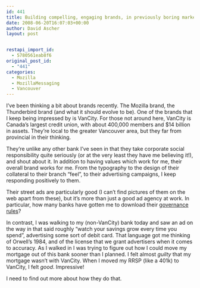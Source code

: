 ```yaml
---
id: 441
title: Building compelling, engaging brands, in previously boring markets
date: 2008-06-20T16:07:03+00:00
author: David Ascher
layout: post


restapi_import_id:
  - 5780561eab8f6
original_post_id:
  - "441"
categories:
  - Mozilla
  - MozillaMessaging
  - Vancouver
---
```

I&#8217;ve been thinking a bit about brands recently. The Mozilla brand, the Thunderbird brand (and what it should evolve to be). One of the brands that I keep being impressed by is VanCity. For those not around here, VanCity is Canada&#8217;s largest credit union, with about 400,000 members and $14 billion in assets. They&#8217;re local to the greater Vancouver area, but they far from provincial in their thinking.

They&#8217;re unlike any other bank I&#8217;ve seen in that they take corporate social responsibility quite seriously (or at the very least they have me believing it!), and shout about it. In addition to having values which work for me, their overall brand works for me. From the typography to the design of their collateral to their branch &#8220;feel&#8221;, to their advertising campaigns, I keep responding positively to them.

Their street ads are particularly good (I can&#8217;t find pictures of them on the web apart from these), but it&#8217;s more than just a good ad agency at work. In particular, how many banks have gotten me to download their [governance rules](https://www.vancity.com/SharedContent/documents/VancityRules.pdf)?

In contrast, I was walking to my (non-VanCity) bank today and saw an ad on the way in that said roughly &#8220;watch your savings grow every time you spend&#8221;, advertising some sort of debit card. That language got me thinking of Orwell&#8217;s 1984, and of the license that we grant advertisers when it comes to accuracy. As I walked in I was trying to figure out how I could move my mortgage out of this bank sooner than I planned. I felt almost _guilty_ that my mortgage wasn&#8217;t with VanCity. When I moved my RRSP (like a 401k) to VanCity, I felt _good_. Impressive!

I need to find out more about how they do that.